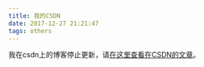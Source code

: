 ```yaml
---
title: 我的CSDN
date: 2017-12-27 21:21:47
tags: others
---
```


我在csdn上的博客停止更新，请[在这里查看在CSDN的文章](https://blog.csdn.net/dongchangzhang)。
